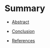 # Summary

* [Abstract](contents/1-Abstract.md)

* [Conclusion](contents/conclusion.md)
* [References](contents/references.md)